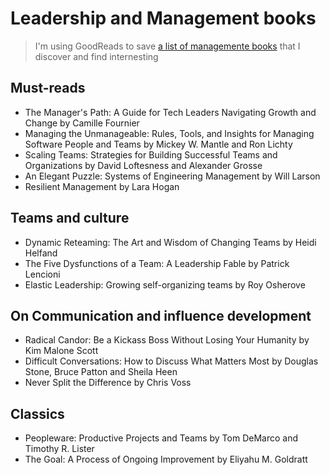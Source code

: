 # Leadership and Management books

> I'm using GoodReads to save [a list of managemente books](https://www.goodreads.com/review/list/11992975?shelf=it-management) that I discover and find internesting

## Must-reads

- The Manager's Path: A Guide for Tech Leaders Navigating Growth and Change by Camille Fournier
- Managing the Unmanageable: Rules, Tools, and Insights for Managing Software People and Teams by Mickey W. Mantle and Ron Lichty
- Scaling Teams: Strategies for Building Successful Teams and Organizations by David Loftesness and Alexander Grosse
- An Elegant Puzzle: Systems of Engineering Management by Will Larson
- Resilient Management by Lara Hogan


## Teams and culture

- Dynamic Reteaming: The Art and Wisdom of Changing Teams by Heidi Helfand
- The Five Dysfunctions of a Team: A Leadership Fable by Patrick Lencioni
- Elastic Leadership: Growing self-organizing teams by Roy Osherove


## On Communication and influence development

- Radical Candor: Be a Kickass Boss Without Losing Your Humanity by Kim Malone Scott
- Difficult Conversations: How to Discuss What Matters Most by Douglas Stone, Bruce Patton and Sheila Heen
- Never Split the Difference by Chris Voss


## Classics

- Peopleware: Productive Projects and Teams by Tom DeMarco and Timothy R. Lister
- The Goal: A Process of Ongoing Improvement by Eliyahu M. Goldratt

